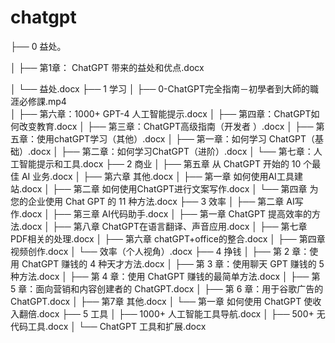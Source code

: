 # chatgpt

├── 0 益处。

│   ├── 第1章： ChatGPT 带来的益处和优点.docx  
  
│   └── 益处.docx
├── 1 学习
│   ├── 0-ChatGPT完全指南－初學者到大師的職涯必修課.mp4  
│   ├── 第六章：1000+ GPT-4 人工智能提示.docx
│   ├── 第四章：ChatGPT如何改变教育.docx
│   ├── 第三章：ChatGPT高级指南（开发者 ）.docx
│   ├── 第五章：使用chatGPT学习（其他）.docx
│   ├── 第一章：如何学习 ChatGPT（基础）.docx
│   ├── 第二章：如何学习ChatGPT（进阶）.docx
│   └── 第七章：人工智能提示和工具.docx
├── 2 商业
│   ├── 第五章 从 ChatGPT 开始的 10 个最佳 AI 业务.docx
│   ├── 第六章 其他.docx
│   ├── 第一章 如何使用AI工具建站.docx
│   ├── 第二章 如何使用ChatGPT进行文案写作.docx
│   └── 第四章 为您的企业使用 Chat GPT 的 11 种方法.docx
├── 3 效率
│   ├── 第二章 AI写作.docx
│   ├── 第三章 AI代码助手.docx
│   ├── 第一章 ChatGPT 提高效率的方法.docx
│   ├── 第八章 ChatGPT在语言翻译、声音应用.docx
│   ├── 第七章 PDF相关的处理.docx
│   ├── 第六章 chatGPT+office的整合.docx
│   ├── 第四章 视频创作.docx
│   └── 效率（个人视角）.docx
├── 4 挣钱
│   ├── 第 2 章：使用 ChatGPT 赚钱的 4 种天才方法.docx
│   ├── 第 3 章：使用聊天 GPT 赚钱的 5 种方法.docx
│   ├── 第 4 章：使用 ChatGPT 赚钱的最简单方法.docx
│   ├── 第 5 章：面向营销和内容创建者的 ChatGPT.docx
│   ├── 第 6 章：用于谷歌广告的 ChatGPT.docx
│   ├── 第7章 其他.docx
│   └── 第一章 如何使用 ChatGPT 使收入翻倍.docx
├── 5 工具
│   ├── 1000+ 人工智能工具导航.docx
│   ├── 500+ 无代码工具.docx
│   └── ChatGPT 工具和扩展.docx